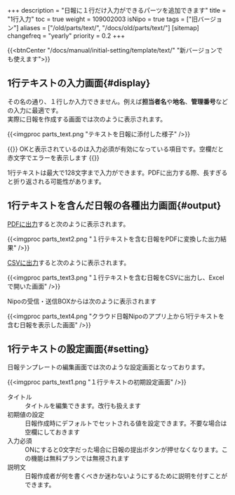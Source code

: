 +++
description = "日報に１行だけ入力ができるパーツを追加できます"
title = "1行入力"
toc = true
weight = 109002003
isNipo = true
tags = ["旧バージョン"]
aliases = ["/old/parts/text/", "/docs/old/parts/text/"]
[sitemap]
  changefreq = "yearly"
  priority = 0.2
+++


{{<btnCenter "/docs/manual/initial-setting/template/text/" "新バージョンでも使えます">}}

## 1行テキストの入力画面{#display}

その名の通り、１行しか入力できません。例えば**担当者名**や**地名**、**管理番号**などの入力に最適です。  
実際に日報を作成する画面では次のように表示されます。  

{{<imgproc parts_text.png "テキストを日報に添付した様子" />}}

{{<alice pos="left" icon="default">}}
OKと表示されているのは入力必須が有効になっている項目です。空欄だと赤文字でエラーを表示します
{{</alice>}}

1行テキストは最大で128文字まで入力ができます。PDFに出力する際、長すぎると折り返される可能性があります。

## 1行テキストを含んだ日報の各種出力画面{#output}

[PDFに出力](/legacy/manual/pdf/)すると次のように表示されます。

{{<imgproc parts_text2.png "１行テキストを含む日報をPDFに変換した出力結果" />}}

[CSVに出力](/legacy/manual/analytics/)すると次のように表示されます。

{{<imgproc parts_text3.png "１行テキストを含む日報をCSVに出力し、Excelで開いた画面" />}}

Nipoの受信・送信BOXからは次のように表示されます

{{<imgproc parts_text4.png "クラウド日報Nipoのアプリ上から1行テキストを含む日報を表示した画面" />}}

## 1行テキストの設定画面{#setting}

日報テンプレートの編集画面では次のような設定画面となっております。

{{<imgproc parts_text1.png "１行テキストの初期設定画面" />}}


<dl class="basic">
  <dt>タイトル</dt>
  <dd>タイトルを編集できます。改行も扱えます</dd>
  <dt>初期値の設定</dt>
  <dd>日報作成時にデフォルトでセットされる値を設定できます。不要な場合は空欄にしておきます</dd>
  <dt>入力必須</dt>
  <dd>ONにすると0文字だった場合に日報の提出ボタンが押せなくなります。この機能は無料プランでは無視されます</dd>
  <dt>説明文</dt>
  <dd>日報作成者が何を書くべきか迷わないようにするために説明を付すことができます。</dd>
</dl>
